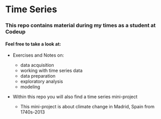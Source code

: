 # Time Series

### This repo contains material during my times as a student at Codeup

#### Feel free to take a look at:

- Exercises and Notes on:
    - data acquisition
    - working with time series data
    - data preparation
    - exploratory analysis
    - modeling
    
- Within this repo you will also find a time series mini-project
    - This mini-project is about climate change in Madrid, Spain from 1740s-2013   
